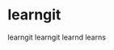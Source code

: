 <!--
 * @Descripttion: 
 * @Author: voanit
 * @Date: 2021-03-25 20:03:19
 * @LastEditors: voanit
 * @LastEditTime: 2021-03-26 19:20:55
-->
# learngit
learngit
learngit
learnd
learns